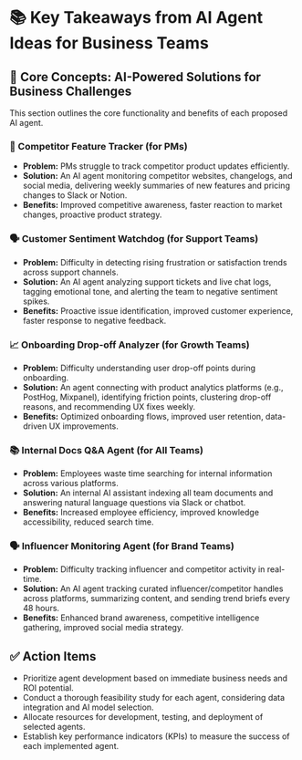 # 📚 Key Takeaways from AI Agent Ideas for Business Teams


## 🧠 Core Concepts: AI-Powered Solutions for Business Challenges

This section outlines the core functionality and benefits of each proposed AI agent.

### 🤖 Competitor Feature Tracker (for PMs)

*   **Problem:** PMs struggle to track competitor product updates efficiently.
*   **Solution:** An AI agent monitoring competitor websites, changelogs, and social media, delivering weekly summaries of new features and pricing changes to Slack or Notion.
*   **Benefits:** Improved competitive awareness, faster reaction to market changes, proactive product strategy.


### 🗣️ Customer Sentiment Watchdog (for Support Teams)

*   **Problem:** Difficulty in detecting rising frustration or satisfaction trends across support channels.
*   **Solution:** An AI agent analyzing support tickets and live chat logs, tagging emotional tone, and alerting the team to negative sentiment spikes.
*   **Benefits:** Proactive issue identification, improved customer experience, faster response to negative feedback.


### 📈 Onboarding Drop-off Analyzer (for Growth Teams)

*   **Problem:** Difficulty understanding user drop-off points during onboarding.
*   **Solution:** An agent connecting with product analytics platforms (e.g., PostHog, Mixpanel), identifying friction points, clustering drop-off reasons, and recommending UX fixes weekly.
*   **Benefits:** Optimized onboarding flows, improved user retention, data-driven UX improvements.


### 📚 Internal Docs Q&A Agent (for All Teams)

*   **Problem:** Employees waste time searching for internal information across various platforms.
*   **Solution:** An internal AI assistant indexing all team documents and answering natural language questions via Slack or chatbot.
*   **Benefits:** Increased employee efficiency, improved knowledge accessibility, reduced search time.


### 🗣️ Influencer Monitoring Agent (for Brand Teams)

*   **Problem:** Difficulty tracking influencer and competitor activity in real-time.
*   **Solution:** An AI agent tracking curated influencer/competitor handles across platforms, summarizing content, and sending trend briefs every 48 hours.
*   **Benefits:** Enhanced brand awareness, competitive intelligence gathering, improved social media strategy.


## ✅ Action Items

*   Prioritize agent development based on immediate business needs and ROI potential.
*   Conduct a thorough feasibility study for each agent, considering data integration and AI model selection.
*   Allocate resources for development, testing, and deployment of selected agents.
*   Establish key performance indicators (KPIs) to measure the success of each implemented agent.
